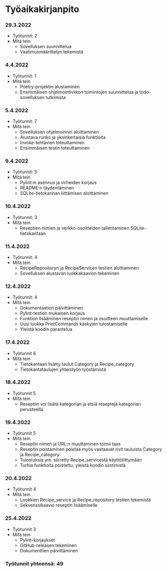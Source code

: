 # Työaikakirjanpito

### 29.3.2022
- Työtunnit: 2
- Mitä tein
  - Sovelluksen suunnittelua
  - Vaatimusmäärittelyn tekemistä

### 4.4.2022
- Työtunnit: 1
- Mitä tein
  - Poetry-projektin alustaminen
  - Ensimmäisen ohjelmointiviikon toimintojen suunnittelua ja todo-sovelluksen tutkimista

### 5.4.2022
- Työtunnit: 7
- Mitä tein
  - Sovelluksen ohjelmoinnin aloittaminen
  - Alustava runko ja yksinkertaisia funktioita
  - Invoke-tehtävien toteuttaminen
  - Ensimmäisen testin toteuttaminen

### 9.4.2022
- Työtunnit: 5
- Mitä tein
  - Pylint:in asennus ja virheiden korjaus
  - README:n täydentäminen
  - SQLite-tietokannan liittämisen aloittaminen

### 10.4.2022
- Työtunnit: 3
- Mitä tein
  - Reseptien nimien ja verkko-osoitteiden tallentaminen SQLite-tietokantaan

### 11.4.2022
- Työtunnit: 4
- Mitä tein
  - RecipeRepositoryn ja RecipeServicen testien aloittaminen
  - Sovelluksen alustavan luokkakaavion tekeminen

### 12.4.2022
- Työtunnit: 4
- Mitä tein
  - Dokumentaation päivittäminen
  - Pylint-testien mukainen korjaus
  - Funktion lisääminen reseptin nimen ja osoitteen muuttamiselle
  - Uusi luokka PrintCommands käskyjen tulostamiselle
  - Yleistä koodin parantelua

### 17.4.2022
- Työtunnit 6
- Mitä tein
  - Tietokantaan lisätty taulut Category ja Recipe_category
  - Tietokantataulujen yhteistyön työstämistä

### 18.4.2022
- Työtunnit 5
- Mitä tein
  - Reseptiin voi lisätä kategorian ja etsiä reseptejä kategorian perusteella

### 19.4.2022
- Työtunnit 5
- Mitä tein
  - Reseptin nimen ja URL:n muuttaminen toimii taas
  - Reseptin poistaminen poistaa myös vastaavat rivit tauluista Category ja Recipe_category
  - Tulostuksia ym. siirretty Recipe_servicestä käyttöliittymään
  - Turhia funktioita poistettu, yleistä koodin siistimistä

### 20.4.2022
- Työtunnit 4
- Mitä tein
  - Luokkien Recipe_service ja Recipe_repository testien tekemistä
  - Sekvenssikaavio reseptin lisäämiselle

### 25.4.2022
- Työtunnit 3
- Mitä tein
  - Pylint-korjaukset
  - GitHub-releasen tekeminen
  - Dokumenttien päivittäminen

### Työtunnit yhteensä: 49
